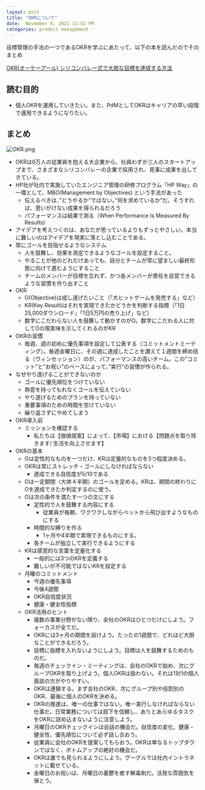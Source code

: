 ```yaml
---
layout: post
title: "OKRについて"
date:  November 6, 2021 11:52 PM
categories: product management
---
```


目標管理の手法の一つであるOKRを学ぶにあたって、以下の本を読んだのでそのまとめ

[OKR(オーケーアール) シリコンバレー式で大胆な目標を達成する方法](https://www.amazon.co.jp/OKR-%E3%82%AA%E3%83%BC%E3%82%B1%E3%83%BC%E3%82%A2%E3%83%BC%E3%83%AB-%E3%82%B7%E3%83%AA%E3%82%B3%E3%83%B3%E3%83%90%E3%83%AC%E3%83%BC%E5%BC%8F%E3%81%A7%E5%A4%A7%E8%83%86%E3%81%AA%E7%9B%AE%E6%A8%99%E3%82%92%E9%81%94%E6%88%90%E3%81%99%E3%82%8B%E6%96%B9%E6%B3%95-%E3%82%AF%E3%83%AA%E3%82%B9%E3%83%86%E3%82%A3%E3%83%BC%E3%83%8A%E3%83%BB%E3%82%A6%E3%82%A9%E3%83%89%E3%82%AD%E3%83%BC/dp/4822255646)


## 読む目的

- 個人OKRを運用していきたい。また、PdMとしてOKRはキャリアの早い段階で運用できるようになりたい。

## まとめ

![OKR.png](OKR(%E3%82%AA%E3%83%BC%E3%82%B1%E3%83%BC%E3%82%A2%E3%83%BC%E3%83%AB)%20%E3%82%B7%E3%83%AA%E3%82%B3%E3%83%B3%E3%83%8F%E3%82%99%E3%83%AC%E3%83%BC%E5%BC%8F%E3%81%A6%E3%82%99%E5%A4%A7%E8%83%86%E3%81%AA%E7%9B%AE%E6%A8%99%E3%82%92%E9%81%94%E6%88%90%E3%81%99%E3%82%8B%E6%96%B9%E6%B3%95%209fa6b6f51d9c4cce8c88b8e00c1b94ee/OKR.png)

- OKRは6万人の従業員を抱える大企業から、社員わずか三人のスタートアップまで、さまざまなシリコンバレーの企業で採用され、見事に成果を出してきている。
- HP社が社内で実施していたエンジニア管理の研修プログラム「HP Way」の一環として、MBO(Management by Objectives) という手法があった
    - 伝えるべきは、”どうやるか”ではない。”何を求めているか”だ。そうすれば、思いがけない成果を得られるだろう
    - パフォーマンスは結果で測る（When Performance Is Measured By Results)
- アイデアを考えつくのは、あなたが思っているよりもずっとやさしい。本当に難しいのはアイデアを現実に落とし込むことである。
- 常にゴールを目指せるようなシステム
    - 人を鼓舞し、効果を測定できるようなゴールを設定すること。
    - やることが他のどれだけあっても、自分とチームが常に望ましい最終形態に向けて進むようにすること
    - チームのメンバーが目標を忘れず、かつ各メンバーが責任を自覚できるような習慣を作り出すこと
- OKR
    - O(Objective)は成し遂げたいこと（「大ヒットゲームを発売する」など）
    - KR(Key Result)はそれを実現できたかどうかを判断する指標（「1日25,000ダウンロード」「1日5万円の売り上げ」など）
    - 数字にこだわらない人を鼓舞して動かすのがO。数字にこだわる人に対してOの現実味を示してくれるのがKR
- OKRの習慣
    - 毎週、週の初めに優先事項を設定して公表する（コミットメントミーティング）。毎週金曜日に、その週に達成したことを讃えて１週間を締め括る（ウィンセッション）のが、パフォーマンスの高いチーム。この”コミット”と”お祝い”のペースによって、”実行”の習慣が作られる。
- なぜやり遂げることができないのか
    - ゴールに優先順位をつけていない
    - 熱意を持ってもれなくゴールを伝えていない
    - やり遂げるためのプランを持っていない
    - 重要事項のための時間を空けていない
    - 繰り返さずにやめてしまう
- OKR導入前
    - ミッションを確認する
        - 私たちは【価値提案】によって、【市場】における【問題点を取り除きます/ 生活を向上させます】
- OKRの基本
    - Oは定性的なものを一つだけ、KRは定量的なものを3つ程度決める。
    - OKRは常にストレッチ・ゴールにしなければならない
        - 達成できる自信度が5/10である
    - Oは一定期間（大体４半期）のゴールを定める。KRは、期間の終わりにOを達成できたか判定するのに使う。
    - Oは次の条件を満たす一つの文にする
        - 定性的で人を鼓舞する内容にする
            - 従業員が毎朝、ワクワクしながらベットから飛び出すようなものにする
        - 時間的な縛りを作る
            - 1ヶ月や4半期で実現できるものにする。
        - 各チームが独立して実行できるようにする
    - KRは感覚的な言葉を定量化する
        - 一般的には3つのKRを定義する
        - 難しいが不可能ではないKRを設定する
    - 月曜のコミットメント
        - 今週の優先事項
        - 今後4週間
        - OKR自信度状況
        - 健康・健全性指標
    - OKR活用のヒント
        - 複数の事業分野がない限り、全社のOKRはひとつだけにしよう。フォーカスが全てだ。
        - OKRには3ヶ月の期間を設けよう。たったの1週間で、どれほど大胆なことができるだろう。
        - 目標に指標を入れないようにしよう。目標は人を鼓舞するためのものだ。
        - 毎週のチェックイン・ミーティングは、会社のOKRで始め、次にグループOKRを取り上げよう。個人OKRは扱わない。それは1対1の個人面談の方がやりやすい。
        - OKRは連鎖する。まず会社のOKR、次にグループ別や役割別のOKR、最後に個人のOKRを決める。
        - OKRの推進は、唯一の仕事ではない。唯一実行しなければならない仕事だ。日常業務については部下を信頼し、ありとあらゆるタスクをOKRに詰め込まないように注意しよう。
        - 月曜日のOKRチェックインは会話の機会だ。自信度の変化、健康・健全性、優先順位について必ず話し合おう。
        - 従業員に会社のOKRを提案してもらおう。OKRは単なるトップダウンではなく、ボトムアップの絶好の機会だ。
        - OKRは誰でも見られるようにしよう。グーグルでは社内イントラネットに載せている。
        - 金曜日のお祝いは、月曜日の憂鬱を癒す解毒剤だ。活発な雰囲気を保とう。
